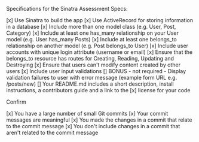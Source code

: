 Specifications for the Sinatra Assessment
Specs:

 [x] Use Sinatra to build the app
 [x] Use ActiveRecord for storing information in a database
 [x] Include more than one model class (e.g. User, Post, Category)
 [x] Include at least one has_many relationship on your User model (e.g. User has_many Posts)
 [x] Include at least one belongs_to relationship on another model (e.g. Post belongs_to User)
 [x] Include user accounts with unique login attribute (username or email)
 [x] Ensure that the belongs_to resource has routes for Creating, Reading, Updating and Destroying
 [x] Ensure that users can't modify content created by other users
 [x] Include user input validations
 [] BONUS - not required - Display validation failures to user with error message (example form URL e.g. /posts/new)
 [] Your README.md includes a short description, install instructions, a contributors guide and a link to the        [x] license for your code
 
  Confirm

 [x] You have a large number of small Git commits
 [x] Your commit messages are meaningful
 [x] You made the changes in a commit that relate to the commit message
 [x] You don't include changes in a commit that aren't related to the commit message